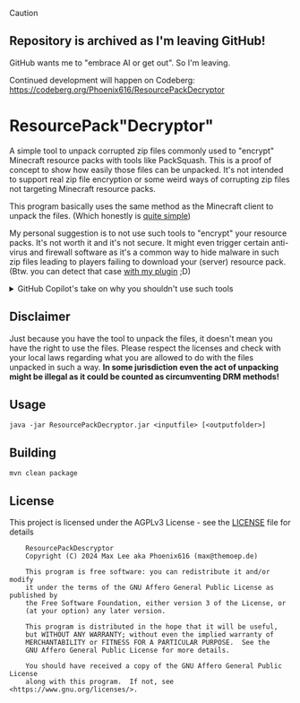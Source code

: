> [!CAUTION]
> ## Repository is archived as I'm leaving GitHub!
>
> GitHub wants me to "embrace AI or get out". So I'm leaving.
> 
> Continued development will happen on Codeberg: https://codeberg.org/Phoenix616/ResourcePackDecryptor

# ResourcePack"Decryptor"

A simple tool to unpack corrupted zip files commonly used to "encrypt" Minecraft resource packs with tools like PackSquash.
 This is a proof of concept to show how easily those files can be unpacked. It's not intended to support real zip file
 encryption or some weird ways of corrupting zip files not targeting Minecraft resource packs. 

This program basically uses the same method as the Minecraft client to unpack the files.
 (Which honestly is [quite simple](https://github.com/Phoenix616/ResourcePackDecryptor/blob/master/src/main/java/dev/phoenix616/rpdecryptor/Main.java#L83-L95))

My personal suggestion is to not use such tools to "encrypt" your resource packs. It's not worth it and it's not secure.
 It might even trigger certain anti-virus and firewall software as it's a common way to hide malware in such zip files
 leading to players failing to download your (server) resource pack.
 (Btw. you can detect that case [with my plugin](https://frp.phoenix616.dev) ;D)

<details>
<summary>GitHub Copilot's take on why you shouldn't use such tools</summary>

 If you want to protect your resource pack, use a license and/or watermark it.  
 If you want to prevent people from modifying your resource pack, use a license that forbids it.  
 If you want to prevent people from using your resource pack in their own packs, use a license that forbids it.  
 If you want to prevent people from redistributing your resource pack, use a license that forbids it.  
 If you want to prevent people from using your resource pack on their servers, use a license that forbids it.  
 If you want to prevent people from using your resource pack in their videos, use a license that forbids it.  
 If you want to prevent people from using your resource pack in their livestreams, use a license that forbids it.  
 If you want to prevent people from using your resource pack in their mods, use a license that forbids it.  
 If you want to prevent people from using your resource pack in their modpacks, use a license that forbids it.  
 If you want to prevent people from using your resource pack in their own games, use a license that forbids it.  
 If you want to prevent people from using your resource pack in their own software, use a license that forbids it.  
 If you want to prevent people from using your resource pack in their own art, use a license that forbids it.  
 If you want to prevent people from using your resource pack in their own music, use a license that forbids it.  
 If you want to prevent people from using your resource pack in their own books, use a license that forbids it.  
 If you want to prevent people from using your resource pack in their own movies, use a license that forbids it.  
 If you want to prevent people from using your resource pack in their own TV shows, use a license that forbids it.  
 If you want to prevent people from using your resource pack in their own comics, use a license that forbids it.  
 If you want to prevent people from using your resource pack in their own manga, use a license that forbids it.  
 If you want to prevent people from using your resource pack in their own anime, use a license that forbids it.  
 If you want to prevent people from using your resource pack in their own games, use a license that forbids it.  

(Yes, all of that was generated as one line by GitHub Copilot after I wrote "My personal suggestion is to not use such
 tools to "encrypt" your resource packs. It's not worth it and it's not secure." and pressed enter.
I'm not sure if I should be impressed or scared. 🤔 (this too was generated by Copilot 👀))
</details>


## Disclaimer

Just because you have the tool to unpack the files, it doesn't mean you have the right to use the files. Please respect
 the licenses and check with your local laws regarding what you are allowed to do with the files unpacked in such a way.
 **In some jurisdiction even the act of unpacking might be illegal as it could be counted as circumventing DRM methods!**


## Usage

```
java -jar ResourcePackDecryptor.jar <inputfile> [<outputfolder>]
```


## Building

```
mvn clean package
```


## License

This project is licensed under the AGPLv3 License - see the [LICENSE](LICENSE) file for details
```
    ResourcePackDescryptor
    Copyright (C) 2024 Max Lee aka Phoenix616 (max@themoep.de)

    This program is free software: you can redistribute it and/or modify
    it under the terms of the GNU Affero General Public License as published by
    the Free Software Foundation, either version 3 of the License, or
    (at your option) any later version.

    This program is distributed in the hope that it will be useful,
    but WITHOUT ANY WARRANTY; without even the implied warranty of
    MERCHANTABILITY or FITNESS FOR A PARTICULAR PURPOSE.  See the
    GNU Affero General Public License for more details.

    You should have received a copy of the GNU Affero General Public License
    along with this program.  If not, see <https://www.gnu.org/licenses/>.
```
